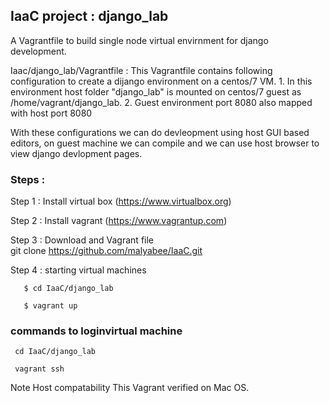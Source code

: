## IaaC project : django_lab  
 A Vagrantfile to build single node virtual envirnment for django development.  
 
 Iaac/django_lab/Vagrantfile  : This Vagrantfile contains following configuration to create a dijango environment on a centos/7 VM.
    1. In this environment host folder "django_lab" is mounted on centos/7 guest as /home/vagrant/django_lab.
    2. Guest environment port 8080 also mapped with host port 8080
        
   With these configurations we can do devleopment using host GUI based editors, on guest machine we can compile and 
    we can use host browser to view django devlopment pages. 



### Steps :  
  Step 1 :  Install virtual box (https://www.virtualbox.org)

  Step 2 :  Install vagrant  (https://www.vagrantup.com)

  Step 3 :  Download and  Vagrant file  
       git clone https://github.com/malyabee/IaaC.git  

  Step 4  : starting virtual machines 

       $ cd IaaC/django_lab
 
       $ vagrant up



### commands to loginvirtual machine
     cd IaaC/django_lab 

     vagrant ssh 
     



     
Note 
Host compatability
    This Vagrant verified on Mac OS.
